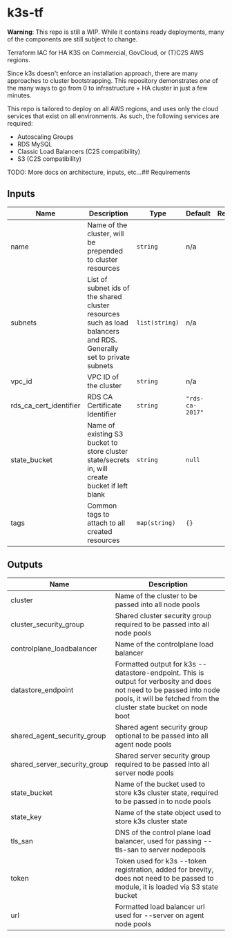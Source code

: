 # k3s-tf

__Warning__: This repo is still a WIP.  While it contains ready deployments, many of the components are still subject to change.

Terraform IAC for HA K3S on Commercial, GovCloud, or (T)C2S AWS regions.

Since k3s doesn't enforce an installation approach, there are many approaches to cluster bootstrapping.  This repository demonstrates _one_ of the many ways to go from 0 to infrastructure + HA cluster in just a few minutes.  

This repo is tailored to deploy on all AWS regions, and uses only the cloud services that exist on all environments.  As such, the following services are required:

* Autoscaling Groups
* RDS MySQL
* Classic Load Balancers (C2S compatibility)
* S3 (C2S compatibility)

TODO: More docs on architecture, inputs, etc...## Requirements

## Inputs

| Name | Description | Type | Default | Required |
|------|-------------|------|---------|:--------:|
| name | Name of the cluster, will be prepended to cluster resources | `string` | n/a | yes |
| subnets | List of subnet ids of the shared cluster resources such as load balancers and RDS.  Generally set to private subnets | `list(string)` | n/a | yes |
| vpc\_id | VPC ID of the cluster | `string` | n/a | yes |
| rds\_ca\_cert\_identifier | RDS CA Certificate Identifier | `string` | `"rds-ca-2017"` | no |
| state\_bucket | Name of existing S3 bucket to store cluster state/secrets in, will create bucket if left blank | `string` | `null` | no |
| tags | Common tags to attach to all created resources | `map(string)` | `{}` | no |

## Outputs

| Name | Description |
|------|-------------|
| cluster | Name of the cluster to be passed into all node pools |
| cluster\_security\_group | Shared cluster security group required to be passed into all node pools |
| controlplane\_loadbalancer | Name of the controlplane load balancer |
| datastore\_endpoint | Formatted output for k3s --datastore-endpoint.  This is output for verbosity and does not need to be passed into node pools, it will be fetched from the cluster state bucket on node boot |
| shared\_agent\_security\_group | Shared agent security group optional to be passed into all agent node pools |
| shared\_server\_security\_group | Shared server security group required to be passed into all server node pools |
| state\_bucket | Name of the bucket used to store k3s cluster state, required to be passed in to node pools |
| state\_key | Name of the state object used to store k3s cluster state |
| tls\_san | DNS of the control plane load balancer, used for passing --tls-san to server nodepools |
| token | Token used for k3s --token registration, added for brevity, does not need to be passed to module, it is loaded via S3 state bucket |
| url | Formatted load balancer url used for --server on agent node pools |

